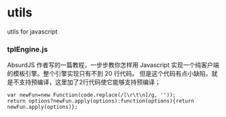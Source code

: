 # utils
utils for javascript

###   tplEngine.js
  AbsurdJS 作者写的一篇教程，一步步教你怎样用 Javascript 实现一个纯客户端的模板引擎。整个引擎实现只有不到 20 行代码。
  但是这个代码有点小缺陷，就是不支持预编译，这里加了2行代码使它能够支持预编译；
  
    var newFun=new Function(code.replace(/[\r\t\n]/g, ''));
    return options?newFun.apply(options):function(options){return newFun.apply(options)};
